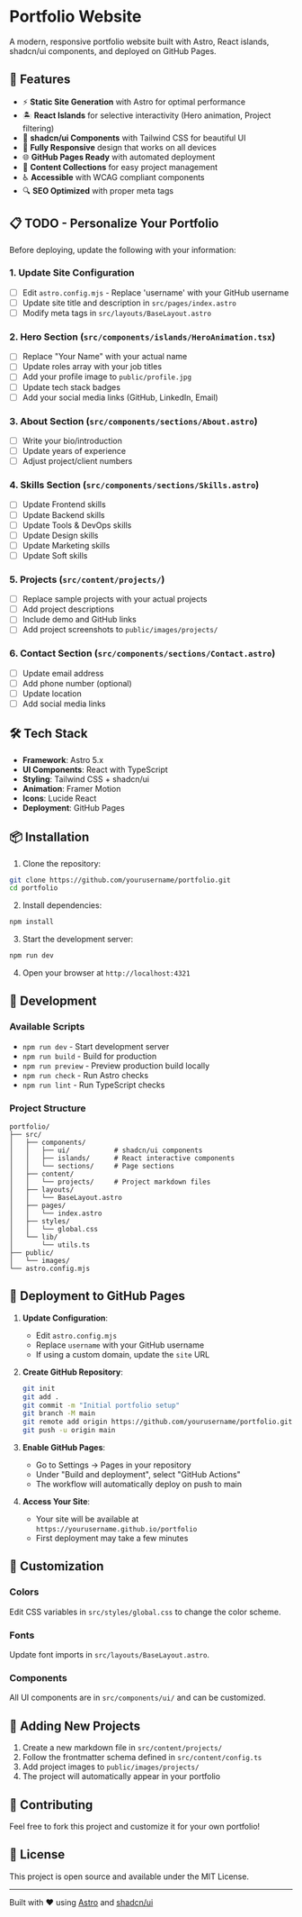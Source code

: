 # Portfolio Website

A modern, responsive portfolio website built with Astro, React islands, shadcn/ui components, and deployed on GitHub Pages.

## 🚀 Features

- ⚡ **Static Site Generation** with Astro for optimal performance
- 🏝️ **React Islands** for selective interactivity (Hero animation, Project filtering)
- 🎨 **shadcn/ui Components** with Tailwind CSS for beautiful UI
- 📱 **Fully Responsive** design that works on all devices
- 🌐 **GitHub Pages Ready** with automated deployment
- 📝 **Content Collections** for easy project management
- ♿ **Accessible** with WCAG compliant components
- 🔍 **SEO Optimized** with proper meta tags

## 📋 TODO - Personalize Your Portfolio

Before deploying, update the following with your information:

### 1. **Update Site Configuration**
- [ ] Edit `astro.config.mjs` - Replace 'username' with your GitHub username
- [ ] Update site title and description in `src/pages/index.astro`
- [ ] Modify meta tags in `src/layouts/BaseLayout.astro`

### 2. **Hero Section** (`src/components/islands/HeroAnimation.tsx`)
- [ ] Replace "Your Name" with your actual name
- [ ] Update roles array with your job titles
- [ ] Add your profile image to `public/profile.jpg`
- [ ] Update tech stack badges
- [ ] Add your social media links (GitHub, LinkedIn, Email)

### 3. **About Section** (`src/components/sections/About.astro`)
- [ ] Write your bio/introduction
- [ ] Update years of experience
- [ ] Adjust project/client numbers

### 4. **Skills Section** (`src/components/sections/Skills.astro`)
- [ ] Update Frontend skills
- [ ] Update Backend skills
- [ ] Update Tools & DevOps skills
- [ ] Update Design skills
- [ ] Update Marketing skills
- [ ] Update Soft skills

### 5. **Projects** (`src/content/projects/`)
- [ ] Replace sample projects with your actual projects
- [ ] Add project descriptions
- [ ] Include demo and GitHub links
- [ ] Add project screenshots to `public/images/projects/`

### 6. **Contact Section** (`src/components/sections/Contact.astro`)
- [ ] Update email address
- [ ] Add phone number (optional)
- [ ] Update location
- [ ] Add social media links

## 🛠️ Tech Stack

- **Framework**: Astro 5.x
- **UI Components**: React with TypeScript
- **Styling**: Tailwind CSS + shadcn/ui
- **Animation**: Framer Motion
- **Icons**: Lucide React
- **Deployment**: GitHub Pages

## 📦 Installation

1. Clone the repository:
```bash
git clone https://github.com/yourusername/portfolio.git
cd portfolio
```

2. Install dependencies:
```bash
npm install
```

3. Start the development server:
```bash
npm run dev
```

4. Open your browser at `http://localhost:4321`

## 🔧 Development

### Available Scripts

- `npm run dev` - Start development server
- `npm run build` - Build for production
- `npm run preview` - Preview production build locally
- `npm run check` - Run Astro checks
- `npm run lint` - Run TypeScript checks

### Project Structure

```
portfolio/
├── src/
│   ├── components/
│   │   ├── ui/           # shadcn/ui components
│   │   ├── islands/      # React interactive components
│   │   └── sections/     # Page sections
│   ├── content/
│   │   └── projects/     # Project markdown files
│   ├── layouts/
│   │   └── BaseLayout.astro
│   ├── pages/
│   │   └── index.astro
│   ├── styles/
│   │   └── global.css
│   └── lib/
│       └── utils.ts
├── public/
│   └── images/
└── astro.config.mjs
```

## 🚀 Deployment to GitHub Pages

1. **Update Configuration**:
   - Edit `astro.config.mjs`
   - Replace `username` with your GitHub username
   - If using a custom domain, update the `site` URL

2. **Create GitHub Repository**:
   ```bash
   git init
   git add .
   git commit -m "Initial portfolio setup"
   git branch -M main
   git remote add origin https://github.com/yourusername/portfolio.git
   git push -u origin main
   ```

3. **Enable GitHub Pages**:
   - Go to Settings → Pages in your repository
   - Under "Build and deployment", select "GitHub Actions"
   - The workflow will automatically deploy on push to main

4. **Access Your Site**:
   - Your site will be available at `https://yourusername.github.io/portfolio`
   - First deployment may take a few minutes

## 🎨 Customization

### Colors
Edit CSS variables in `src/styles/global.css` to change the color scheme.

### Fonts
Update font imports in `src/layouts/BaseLayout.astro`.

### Components
All UI components are in `src/components/ui/` and can be customized.

## 📝 Adding New Projects

1. Create a new markdown file in `src/content/projects/`
2. Follow the frontmatter schema defined in `src/content/config.ts`
3. Add project images to `public/images/projects/`
4. The project will automatically appear in your portfolio

## 🤝 Contributing

Feel free to fork this project and customize it for your own portfolio!

## 📄 License

This project is open source and available under the MIT License.

---

Built with ❤️ using [Astro](https://astro.build) and [shadcn/ui](https://ui.shadcn.com)